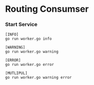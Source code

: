 # Routing Consumser

### Start Service
```
[INFO]
go run worker.go info

[WARNING]
go run worker.go warning

[ERROR]
go run worker.go error

[MUTLIPUL]
go run worker.go warning error
```